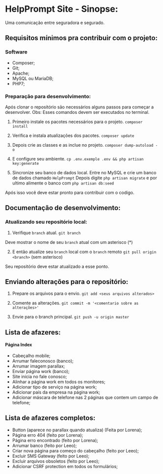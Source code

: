 # HelpPrompt Site - Sinopse:
Uma comunicação entre seguradora e segurado.

## Requisitos mínimos pra contribuir com o projeto:
### Software
+ Composer;
+ Git;
+ Apache;
+ MySQL ou MariaDB;
+ PHP7;

### Preparação para desenvolvimento:
Após clonar o repositório são necessários alguns passos para começar a desenvolver.
Obs: Esses comandos devem ser executados no terminal.

1. Primeiro instale os pacotes necessários para o projeto.
`composer install`

2. Verifica e instala atualizações dos pacotes.
`composer update`

3. Depois crie as classes e as inclue no projeto.
`composer dump-autoload -o`

4. E configure seu ambiente.
`cp .env.exemple .env && php artisan key:generate`

5. Sincronize seu banco de dados local.
Entre no MySQL e crie um banco de dados chamado `HelpPrompt`
Depois digite `php artisan migrate`
e por ultimo alimente o banco com `php artisan db:seed`


Após isso você deve estar pronto para contribuir com o codigo.
## Documentação de desenvolvimento:


### Atualizando seu repositório local:

1. Verifique `branch` atual.
`git branch`

Deve mostrar o nome de seu `branch` atual com um asterisco (*)

2. E então atualize seu `branch` local com o `branch` remoto
`git pull origin <branch>` (sem asterisco)

Seu repositório deve estar atualizado a esse ponto.

## Enviando alterações para o repositório:

1. Prepare os arquivos para o envio.
`git add <seus arquivos alterados>`

2. Comente as alterações.
`git commit -m '<comentario sobre as alterações>'`

3. Envie para o branch principal.
`git push -u origin master`


## Lista de afazeres:
#### Página Index
+ Cabeçalho mobile;
+ Arrumar faleconosco (banco);
+ Arrumar imagem parallax;
+ Enviar página work (banco);
+ Site inicia no fale conosco;
+ Alinhar a página work em todos os monitores;
+ Adicionar tipo de serviço na página work;
+ Adicionar país da empresa na página work;
+ Adicionar máscara de telefone nas 2 páginas que contem um campo de telefone;

## Lista de afazeres completos:
* Button (aparece no parallax quando atualiza) (Feita por Lorena);
* Página erro 404 (feito por Lorena);
* Página erro encontrado (feito por Lorena);
* Arrumar banco (feito por Leeo);
* Criar nova página para começo do cabeçalho (feito por Leeo);
* Excluir SMS Gateway (feito por Leeo);
* Excluir arquivos obsoletos (feito por Leeo);
* Adicionar CSRF protection em todos os formulários;